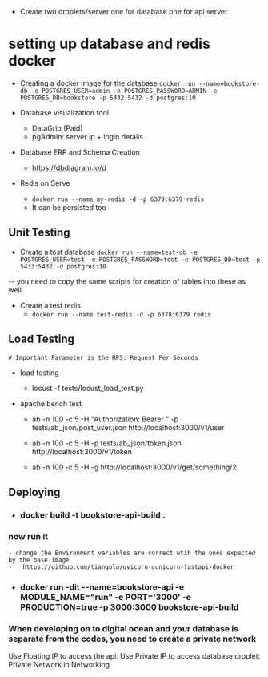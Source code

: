 - Create two droplets/server one for database one for api server


# setting up database and redis docker

- Creating a docker image for the database
    `docker run --name=bookstore-db -e POSTGRES_USER=admin -e POSTGRES_PASSWORD=ADMIN -e POSTGRES_DB=bookstore -p 5432:5432 -d postgres:10`


- Database visualization tool
    - DataGrip (Paid)
    - pgAdmin: server ip + login details
 
- Database ERP and Schema Creation
    - https://dbdiagram.io/d

- Redis on Serve
    - `docker run --name my-redis -d -p 6379:6379 redis`
    - It can be persisted too


## Unit Testing

- Create a test database
`docker run --name=test-db -e POSTGRES_USER=test -e POSTGRES_PASSWORD=test -e POSTGRES_DB=test -p 5433:5432 -d postgres:10`

-- you need to copy the same scripts for creation of tables into these as well

- Create a test redis
    - `docker run --name test-redis -d -p 6378:6379 redis`

## Load Testing
    # Important Parameter is the RPS: Request Per Seconds
- load testing
    - locust -f tests/locust_load_test.py

- apache bench test
    - ab -n 100 -c 5 -H "Authorization: Bearer <TOKEN>" -p tests/ab_json/post_user.json http://localhost:3000/v1/user
    
     - ab -n 100 -c 5 -H -p tests/ab_json/token.json http://localhost:3000/v1/token

     - ab -n 100 -c 5 -H -g http://localhost:3000/v1/get/something/2

    
## Deploying
  - ### docker build -t bookstore-api-build .
   

   ### now run it
    - change the Environment variables are correct wtih the ones expected by the base image
    -   https://github.com/tiangolo/uvicorn-gunicorn-fastapi-docker
 - ### docker run  -dit --name=bookstore-api -e MODULE_NAME="run" -e PORT='3000' -e PRODUCTION=true -p 3000:3000 bookstore-api-build 

 ### When developing on to digital ocean and your database is separate from the codes, you need to create a private network
 

 Use Floating IP to access the api.
 Use Private IP to access database droplet: Private Network in Networking